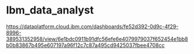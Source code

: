 # Ibm_data_analyst
https://dataplatform.cloud.ibm.com/dashboards/fe52d392-0d9c-4f29-8996-389531352958/view/6e1bdc0911b91dfc56efe6e4079979037f652454e1bb8b0b83867b495e607197a96f12c7c87a495cd9425037fbee4708cc
